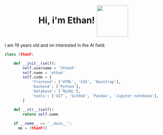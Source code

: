 <h1 align = "center"> Hi, i'm Ethan! <img src="https://user-images.githubusercontent.com/132306277/235547711-76368b15-fe48-4196-9874-d75814353851.gif" width = 100px  align = 'center'/></h1>
<div>
  <p> I am 19 years old and im interested in the AI field. </p>
</div>

```python
class 3thanF:

    def __init__(self):
        self.username = '3thanF'
        self.name = 'ethan'
        self.code = {
            'frontend': ['HTML', 'CSS', 'Boostrap'],
            'backend': ['Python'],
            'database': ['MySQL'],
            'tools': ['GIT', 'GitHub', 'Pandas', 'Jupyter notebook'],
        }

    def __str__(self):
        return self.name
        
    if __name__ == '__main__':
      me = 3thanF()
```
